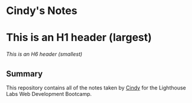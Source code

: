 # Cindy's Notes
# This is an H1 header (largest)
###### This is an H6 header (smallest)
## Summary 


This repository contains all of the notes taken by [Cindy](https://github.com/daicindy) for the Lighthouse Labs Web Development Bootcamp.
